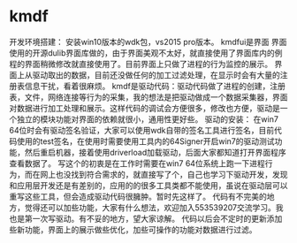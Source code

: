 # kmdf
开发环境搭建：
安装win10版本的wdk包，vs2015 pro版本。
kmdfui是界面 界面使用的开源dulib界面库做的，由于界面美观不太好，就直接使用了界面库内的例程的界面稍微修改就直接使用了。目前界面上只做了进程的行为监控的展示。
界面上从驱动取出的数据，目前还没做任何的加工过滤处理，在显示时会有大量的注册表信息干扰，看着很麻烦。
kmdf是驱动代码：驱动代码做了进程的创建，注册表，文件，网络连接等行为的采集，我的想法是把驱动做成一个数据采集器，界面对数据进行加工处理和展示。这样代码的调试会方便很多，修改也方便，驱动是一个独立的模块功能对界面的依赖就很小，通用性更好些。
驱动的安装：
在win7 64位时会有驱动签名验证，大家可以使用wdk自带的签名工具进行签名，目前代码使用的test签名，在使用时需要使用工具内的64Signer开启win7的驱动测试功能，然后重启机器，接着使用driverload加载驱动，后面大家都知道打开界面程序查看数据了。
写这个的初衷是在工作时需要在win7 64位系统上跑一下进程行为，而在网上也没找到符合需求的，就直接写了个，自己也学习下驱动开发，发现和应用层开发还是有差别的，应用的的很多工具类都不能使用，虽说在驱动层可以重写这些工具，但会造成驱动代码很臃肿。暂时先这样了。
代码有不完美的地方，觉得还可以加些功能，大家有什么想法，欢迎加入553539207交流学习。我也是第一次写驱动。有不妥的地方，望大家谅解。
代码以后会不定时的更新添加些新功能，界面上的展示做些优化，加些可操作的功能对数据进行过滤。
